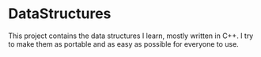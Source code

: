 # DataStructures
This project contains the data structures I learn, mostly written in C++. I try to make them as portable and  as easy as possible for everyone to use.
